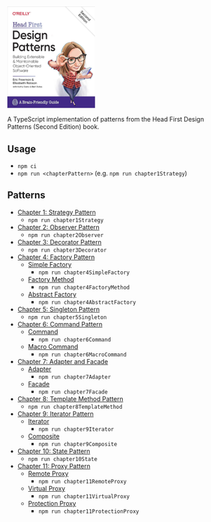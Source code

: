 <img alt="Head First Design Patterns Second Edition" src="HeadFirstDesignPatterns.jpg" width="200"/>

A TypeScript implementation of patterns from the Head First Design Patterns (Second Edition) book.

## Usage

- `npm ci`
- `npm run <chapterPattern>` (e.g. `npm run chapter1Strategy`) 

## Patterns

- [Chapter 1: Strategy Pattern](./src/chapter1Strategy)
  - `npm run chapter1Strategy`
- [Chapter 2: Observer Pattern](./src/chapter2Observer)
  - `npm run chapter2Observer`
- [Chapter 3: Decorator Pattern](./src/chapter3Decorator)
  - `npm run chapter3Decorator`
- [Chapter 4: Factory Pattern](./src/chapter4Factory)
  - [Simple Factory](./src/chapter4Factory/simpleFactory/)
    - `npm run chapter4SimpleFactory`
  - [Factory Method](./src/chapter4Factory/factoryMethod/)
    - `npm run chapter4FactoryMethod`
  - [Abstract Factory](./src/chapter4Factory/abstractFactory/)
    - `npm run chapter4AbstractFactory`
- [Chapter 5: Singleton Pattern](./src/chapter5Singleton)
  - `npm run chapter5Singleton`
- [Chapter 6: Command Pattern](./src/chapter6Command)
  - [Command](./src/chapter6Command/command)
    - `npm run chapter6Command`
  - [Macro Command](./src/chapter6Command/macroCommand)
    - `npm run chapter6MacroCommand`
- [Chapter 7: Adapter and Facade](./src/chapter7AdapterAndFacade)
  - [Adapter](./src/chapter7AdapterAndFacade/adapter)
    - `npm run chapter7Adapter`
  - [Facade](./src/chapter7AdapterAndFacade/facade)
    - `npm run chapter7Facade`
- [Chapter 8: Template Method Pattern](./src/chapter8TemplateMethod)
  - `npm run chapter8TemplateMethod`
- [Chapter 9: Iterator Pattern](./src/chapter9Iterator)
  - [Iterator](./src/chapter9Iterator/iterator)
    - `npm run chapter9Iterator`
  - [Composite](./src/chapter9Iterator/composite)
    - `npm run chapter9Composite`
- [Chapter 10: State Pattern](./src/chapter10State)
  - `npm run chapter10State`
- [Chapter 11: Proxy Pattern](./src/chapter11Proxy)
  - [Remote Proxy](./src/chapter11Proxy/remoteProxy)
    - `npm run chapter11RemoteProxy`
  - [Virtual Proxy](./src/chapter11Proxy/virtualProxy)
    - `npm run chapter11VirtualProxy`
  - [Protection Proxy](./src/chapter11Proxy/protectionProxy)
    - `npm run chapter11ProtectionProxy`
